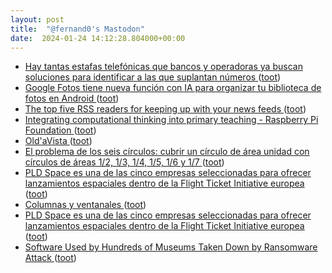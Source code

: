 ```yaml
---
layout: post
title:  "@fernand0's Mastodon"
date:  2024-01-24 14:12:28.804000+00:00
---
```

*  [Hay tantas estafas telefónicas que bancos y operadoras ya buscan soluciones para identificar a las que suplantan números ](https://www.genbeta.com/actualidad/hay-tantas-estafas-telefonicas-que-bancos-operadoras-buscan-soluciones-para-identificar-a-que-suplantan-numero) ([toot](https://mastodon.social/@fernand0/111811333246356894))
*  [Google Fotos tiene nueva función con IA para organizar tu biblioteca de fotos en Android ](https://wwwhatsnew.com/2024/01/24/google-fotos-tiene-nueva-funcion-con-ia-para-organizar-tu-biblioteca-de-fotos-en-android) ([toot](https://mastodon.social/@fernand0/111811252574454600))
*  [The top five RSS readers for keeping up with your news feeds ](https://www.theverge.com/24036427/rss-feed-reader-bes) ([toot](https://mastodon.social/@fernand0/111811074815986096))
*  [Integrating computational thinking into primary teaching - Raspberry Pi Foundation ](https://www.raspberrypi.org/blog/integrating-computational-thinking-into-primary-teaching) ([toot](https://mastodon.social/@fernand0/111811012110813809))
*  [Old'aVista ](https://oldavista.com/wh) ([toot](https://mastodon.social/@fernand0/111810885808398801))
*  [El problema de los seis círculos: cubrir un círculo de área unidad con círculos de áreas 1/2, 1/3, 1/4, 1/5, 1/6 y 1/7 ](https://www.microsiervos.com/archivo/matematicas/problema-seis-circulos-cubrir-circulo-area-unidad.htm) ([toot](https://mastodon.social/@fernand0/111810782039410774))
*  [PLD Space es una de las cinco empresas seleccionadas para ofrecer lanzamientos espaciales dentro de la Flight Ticket Initiative europea ](https://www.microsiervos.com/archivo/espacio/pld-space-flight-ticket-intiative.htm) ([toot](https://mastodon.social/@fernand0/111810700237147958))
*  [Columnas y ventanales ](https://www.flickr.com/photos/fernand0/53477724698) ([toot](https://mastodon.social/@fernand0/111810594036059061))
*  [PLD Space es una de las cinco empresas seleccionadas para ofrecer lanzamientos espaciales dentro de la Flight Ticket Initiative europea ](https://www.microsiervos.com/archivo/espacio/pld-space-flight-ticket-intiative.htm) ([toot](https://mastodon.social/@fernand0/111810540146343949))
*  [Software Used by Hundreds of Museums Taken Down by Ransomware Attack  ](https://www.pcmag.com/news/software-used-by-hundreds-of-museums-taken-down-by-ransomware-attack) ([toot](https://mastodon.social/@fernand0/111810375323282097))
